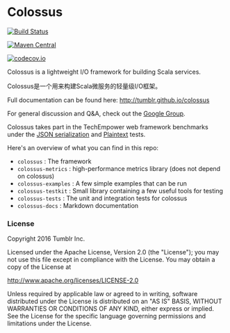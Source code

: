 Colossus
=========

[![Build Status](https://api.travis-ci.org/tumblr/colossus.png?branch=master)](https://travis-ci.org/tumblr/colossus)

[![Maven Central](https://maven-badges.herokuapp.com/maven-central/com.tumblr/colossus_2.11/badge.svg)](https://maven-badges.herokuapp.com/maven-central/com.tumblr/colossus_2.11)

[![codecov.io](http://codecov.io/github/tumblr/colossus/coverage.svg?branch=master)](http://codecov.io/github/tumblr/colossus?branch=master)

Colossus is a lightweight I/O framework for building Scala services.

Colossus是一个用来构建Scala微服务的轻量级I/O框架。

Full documentation can be found here: http://tumblr.github.io/colossus

For general discussion and Q&A, check out the [Google Group](https://groups.google.com/forum/#!forum/colossus-users).

Colossus takes part in the TechEmpower web framework benchmarks under the [JSON serialization](https://www.techempower.com/benchmarks/#test=json) and [Plaintext](https://www.techempower.com/benchmarks/#test=plaintext) tests.

Here's an overview of what you can find in this repo:

* `colossus` : The framework
* `colossus-metrics` : high-performance metrics library (does not depend on colossus)
* `colossus-examples` : A few simple examples that can be run
* `colossus-testkit` : Small library containing a few useful tools for testing
* `colossus-tests` : The unit and integration tests for colossus
* `colossus-docs` : Markdown documentation

### License

Copyright 2016 Tumblr Inc.

Licensed under the Apache License, Version 2.0 (the "License");
you may not use this file except in compliance with the License.
You may obtain a copy of the License at

   http://www.apache.org/licenses/LICENSE-2.0

Unless required by applicable law or agreed to in writing, software
distributed under the License is distributed on an "AS IS" BASIS,
WITHOUT WARRANTIES OR CONDITIONS OF ANY KIND, either express or implied.
See the License for the specific language governing permissions and
limitations under the License.

